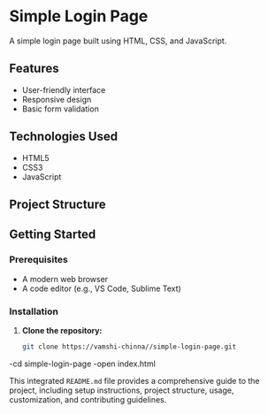 # Simple Login Page

A simple login page built using HTML, CSS, and JavaScript.

## Features

- User-friendly interface
- Responsive design
- Basic form validation

## Technologies Used

- HTML5
- CSS3
- JavaScript

## Project Structure


## Getting Started

### Prerequisites

- A modern web browser
- A code editor (e.g., VS Code, Sublime Text)

### Installation

1. **Clone the repository:**

   ```sh
   git clone https://vamshi-chinna//simple-login-page.git

-cd simple-login-page
-open index.html


This integrated `README.md` file provides a comprehensive guide to the project, including setup instructions, project structure, usage, customization, and contributing guidelines.


